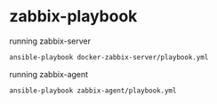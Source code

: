 # zabbix-playbook

running zabbix-server

```sh
ansible-playbook docker-zabbix-server/playbook.yml
```


running zabbix-agent
```sh
ansible-playbook zabbix-agent/playbook.yml
```
